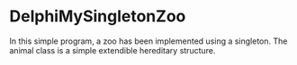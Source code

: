 # DelphiMySingletonZoo
In this simple program, a zoo has been implemented using a singleton. The animal class is a simple extendible hereditary structure.
